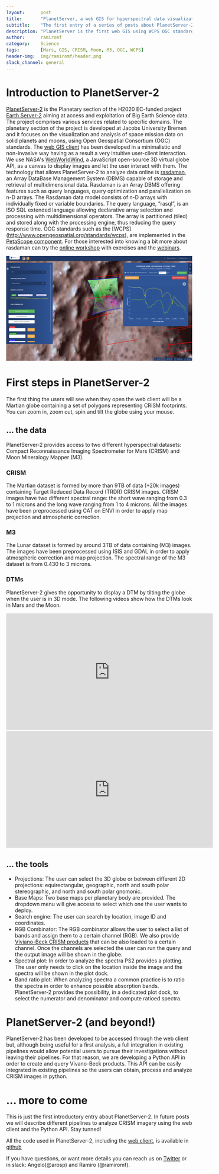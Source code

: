 ```yaml
---
layout:      post
title:       "PlanetServer, a web GIS for hyperspectral data visualization and analysis"
subtitle:    "The first entry of a series of posts about PlanetServer-2"
description: "PlanetServer is the first web GIS using WCPS OGC standard queries to analyze hyperspectral data"
author:      ramiromf
category:    Science
tags:        [Mars, GIS, CRISM, Moon, M3, OGC, WCPS]
header-img:  img/ramiromf/header.png
slack_channel: general
---
```


# Introduction to PlanetServer-2
[PlanetServer-2](http://planetserver.eu/) is the Planetary section of the H2020 EC-funded project [Earth Server-2](http://www.earthserver.eu/) aiming at access and exploitation of Big Earth Science data. The project comprises various services related to specific domains. The planetary section of the project is developed at Jacobs University Bremen and it focuses on the visualization and analysis of space mission data on solid planets and moons, using Open Geospatial Consortium (OGC) standards.
The [web GIS client](http://access.planetserver.eu/) has been developed in a minimalistic and non-invasive way having as a result a very intuitive user-client interaction. We use NASA's [WebWorldWind](https://webworldwind.org/), a JavaScript open-source 3D virtual globe API, as a canvas to display images and let the user interact with them.
The technology that allows PlanetServer-2 to analyze data online is [rasdaman](http://rasdaman.org/), an Array DataBase Management System (DBMS) capable of storage and retrieval of multidimensional data. Rasdaman is an Array DBMS offering features such as query languages, query optimization and parallelization on n-D arrays. The Rasdaman data model consists of n-D arrays with individually fixed or variable boundaries. The query language, ”rasql”, is an ISO SQL extended language allowing declarative array selection and processing with multidimensional operators. The array is partitioned (tiled) and stored along with the processing engine, thus reducing the query response time. OGC standards such as the [WCPS] (http://www.opengeospatial.org/standards/wcps), are implemented in the [PetaScope component](http://www.rasdaman.org/wiki/PetascopeUserGuide). For those interested into knowing a bit more about rasdaman can try the [online workshop](http://kahlua.eecs.jacobs-university.de/~tutorials/rasdaman-and-ogc-ws-tutorial/) with exercises and the [webinars](https://www.youtube.com/watch?v=3m9308nr2yc&list=UUq5g2EMOsN1kuxwKbxgRzCw).

![PlanetServer-2](/img/ramiromf/planetserver_1024.png "PlanetServer-2")

# First steps in PlanetServer-2
The first thing the users will see when they open the web client will be a Martian globe containing a set of polygons representing CRISM footprints. You can zoom in, zoom out, spin and tilt the globe using your mouse.
## ... the data
PlanetServer-2 provides access to two different hyperspectral datasets: Compact Reconnaissance Imaging Spectrometer for Mars (CRISM) and Moon Mineralogy Mapper (M3).
### CRISM
The Martian dataset is formed by more than 9TB of data (+20k images) containing Target Reduced Data Record (TRDR) CRISM images. CRISM images  have two different spectral range: the short wave ranging from 0.3 to 1 microns and the long wave ranging from 1 to 4 microns. All the images have been preprocessed using CAT on ENVI in order to apply map projection and atmospheric correction.
### M3
The Lunar dataset is formed by around 3TB of data containing (M3) images. The images have been preprocessed using ISIS and GDAL in order to apply atmospheric correction and map projection. The spectral range of the M3 dataset is from 0.430 to 3 microns.
### DTMs
PlanetServer-2 gives the opportunity to display a DTM by tilting the globe when the user is in 3D mode. The following videos show how the DTMs look in Mars and the Moon.

<iframe width="560" height="315" src="https://www.youtube.com/embed/A8r1ecywibk" frameborder="0" allowfullscreen></iframe>
<iframe width="560" height="315" src="https://www.youtube.com/embed/6OEJrmvGmyg" frameborder="0" allowfullscreen></iframe>

## ... the tools
* Projections: The user can select the 3D globe or between different 2D projections: equirectangular, geographic, north and south polar stereographic, and north and south polar gnomonic.
* Base Maps: Two base maps per planetary body are provided. The dropdown menu will give access to select which one the user wants to deploy.
* Search engine: The user can search by location, image ID and coordinates.
* RGB Combinator: The RGB combinator allows the user to select a list of bands and assign them to a certain channel (RGB). We also provide [Viviano-Beck CRISM products](http://onlinelibrary.wiley.com/doi/10.1002/2014JE004627/abstract) that can be also loaded to a certain channel. Once the channels are selected the user can run the query and the output image will be shown in the globe.
* Spectral plot: In order to analyze the spectra PS2 provides a plotting. The user only needs to click on the location inside the image and the spectra will be shown in the plot dock.
* Band ratio plot: When analyzing spectra a common practice is to ratio the spectra in order to enhance possible absorption bands. PlanetServer-2 provides the possibility, in a dedicated plot dock, to select the numerator and denominator and compute ratioed spectra.

# PlanetServer-2 (and beyond!)
PlanetServer-2 has been developed to be accessed through the web client but, although being useful for a first analysis, a full integration in existing pipelines would allow potential users to pursue their investigations without leaving their pipelines. For that reason, we are developing a Python API in order to create and query Vivano-Beck products. This API can be easily integrated in existing pipelines so the users can obtain, process and analyze CRISM images in python.

# ... more to come
This is just the first introductory entry about PlanetServer-2. In future posts we will describe different pipelines to analyze CRISM imagery using the web client and the Python API. Stay tunned!

All the code used in PlanetServer-2, including the [web client](https://github.com/planetserver/ps2-www-client), is available in [github](https://github.com/planetserver)

If you have questions, or want more details you can reach us on [Twitter](https://twitter.com/planetserver) or in slack: Angelo(@arosp) and Ramiro (@ramiromf).
